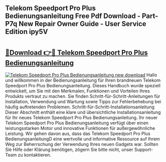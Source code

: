## Telekom Speedport Pro Plus Bedienungsanleitung Free Pdf Download - Part-P7q New Repair Owner Guide - User Service Edition ipy5V

# <h2><a href="http://df4dkt.blite.top/?on=Telekom+Speedport+Pro+Plus+Bedienungsanleitung">🔗Download 👉🔴 Telekom Speedport Pro Plus Bedienungsanleitung</a></h2>

[![Telekom Speedport Pro Plus Bedienungsanleitung new download](https://i.imgur.com/lujVjoI.png)](http://df4dkt.blite.top/?on=Telekom+Speedport+Pro+Plus+Bedienungsanleitung)
Hallo und willkommen in der Bedienungsanleitung für Ihren brandneuen Telekom Speedport Pro Plus Bedienungsanleitung. Dieses Handbuch wurde speziell entwickelt, um Sie mit den Merkmalen, Funktionen und Vorteilen Ihres Produkts vertraut zu machen. Sie finden Schritt-für-Schritt-Anleitungen für Installation, Verwendung und Wartung sowie Tipps zur Fehlerbehebung bei häufig auftretenden Problemen. Schritt-für-Schritt-Installationsanleitung Dieser Abschnitt enthält eine klare und übersichtliche Installationsanleitung für Ihr neues Telekom Speedport Pro Plus Bedienungsanleitung. Ihr neuer Telekom Speedport Pro Plus Bedienungsanleitung verfügt über einen leistungsstarken Motor und innovative Funktionen für außergewöhnliche Leistung. Wir gehen davon aus, dass das Telekom Speedport Pro Plus BedienungsanleitungD eine wertvolle und informative Ressource auf Ihrem Weg zur Beherrschung der Verwendung Ihres neuen Gadgets war. Sollten Sie Hilfe oder Klärung benötigen, zögern Sie bitte nicht, unser Support-Team zu kontaktieren.
